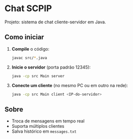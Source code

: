 # Chat SCPIP

Projeto: sistema de chat cliente-servidor em Java.

## Como iniciar

1. **Compile** o código:
   ```bash
   javac src/*.java
   ```
2. **Inicie o servidor** (porta padrão 12345):
   ```bash
   java -cp src Main server
   ```
3. **Conecte um cliente** (no mesmo PC ou em outro na rede):
   ```bash
   java -cp src Main client <IP-do-servidor>
   ```

## Sobre

- Troca de mensagens em tempo real
- Suporta múltiplos clientes
- Salva histórico em `messages.txt`
